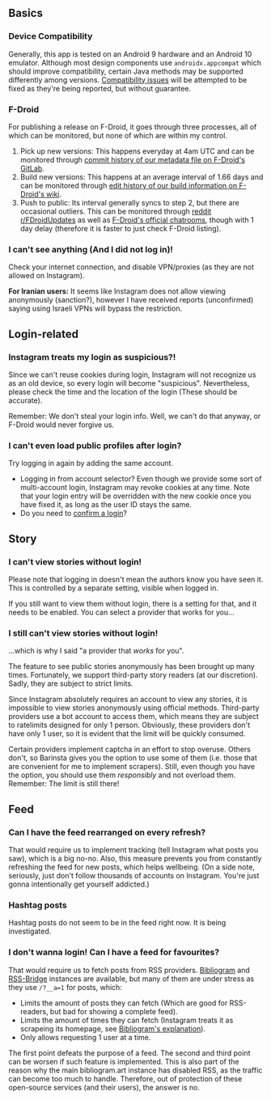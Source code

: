 ## Basics

### Device Compatibility

Generally, this app is tested on an Android 9 hardware and an Android 10 emulator. Although most design components use `androidx.appcompat` which should improve compatibility, certain Java methods may be supported differently among versions. [Compatibility issues](https://github.com/austinhuang0131/barinsta/issues?q=is%3Aissue+label%3Acompatibility) will be attempted to be fixed as they're being reported, but without guarantee.

### F-Droid

For publishing a release on F-Droid, it goes through three processes, all of which can be monitored, but none of which are within my control.

1. Pick up new versions: This happens everyday at 4am UTC and can be monitored through [commit history of our metadata file on F-Droid's GitLab](https://gitlab.com/fdroid/fdroiddata/-/commits/master/metadata/me.austinhuang.instagrabber.yml).
2. Build new versions: This happens at an average interval of 1.66 days and can be monitored through [edit history of our build information on F-Droid's wiki](https://f-droid.org/wiki/index.php?title=me.austinhuang.instagrabber/lastbuild&action=history).
3. Push to public: Its interval generally syncs to step 2, but there are occasional outliers. This can be monitored through [reddit r/FDroidUpdates](https://www.reddit.com/r/FDroidUpdates/) as well as [F-Droid's official chatrooms](https://f-droid.org/en/about/#contact), though with 1 day delay (therefore it is faster to just check F-Droid listing).

### I can't see anything (And I did not log in)!

Check your internet connection, and disable VPN/proxies (as they are not allowed on Instagram).

**For Iranian users:** It seems like Instagram does not allow viewing anonymously (sanction?), however I have received reports (unconfirmed) saying using Israeli VPNs will bypass the restriction.

## Login-related

### Instagram treats my login as suspicious?!

Since we can't reuse cookies during login, Instagram will not recognize us as an old device, so every login will become "suspicious". Nevertheless, please check the time and the location of the login (These should be accurate).

Remember: We don't steal your login info. Well, we can't do that anyway, or F-Droid would never forgive us.

### I can't even load public profiles after login?

Try logging in again by adding the same account.

* Logging in from account selector? Even though we provide some sort of multi-account login, Instagram may revoke cookies at any time. Note that your login entry will be overridden with the new cookie once you have fixed it, as long as the user ID stays the same.
* Do you need to [confirm a login](https://github.com/austinhuang0131/barinsta/issues/73)?

## Story

### I can't view stories without login!

Please note that logging in doesn't mean the authors know you have seen it. This is controlled by a separate setting, visible when logged in.

If you still want to view them without login, there is a setting for that, and it needs to be enabled. You can select a provider that works for you...

### I still can't view stories without login!

...which is why I said "a provider that *works* for you".

The feature to see public stories anonymously has been brought up many times. Fortunately, we support third-party story readers (at our discretion). Sadly, they are subject to strict limits.

Since Instagram absolutely requires an account to view any stories, it is impossible to view stories anonymously using official methods. Third-party providers use a bot account to access them, which means they are subject to ratelimits designed for only 1 person. Obviously, these providers don't have only 1 user, so it is evident that the limit will be quickly consumed.

Certain providers implement captcha in an effort to stop overuse. Others don't, so Barinsta gives you the option to use some of them (i.e. those that are convenient for me to implement scrapers). Still, even though you have the option, you should use them *responsibly* and not overload them. Remember: The limit is still there!

## Feed

### Can I have the feed rearranged on every refresh?

That would require us to implement tracking (tell Instagram what posts you saw), which is a big no-no. Also, this measure prevents you from constantly refreshing the feed for new posts, which helps wellbeing. (On a side note, seriously, just don't follow thousands of accounts on Instagram. You're just gonna intentionally get yourself addicted.)

### Hashtag posts

Hashtag posts do not seem to be in the feed right now. It is being investigated.

### I don't wanna login! Can I have a feed for favourites?

That would require us to fetch posts from RSS providers. [Bibliogram](https://sr.ht/~cadence/bibliogram/) and [RSS-Bridge](https://github.com/RSS-Bridge/rss-bridge) instances are available, but many of them are under stress as they use `/?__a=1` for posts, which:

* Limits the amount of posts they can fetch (Which are good for RSS-readers, but bad for showing a complete feed).
* Limits the amount of times they can fetch (Instagram treats it as scrapeing its homepage, see [Bibliogram's explanation](https://git.sr.ht/~cadence/bibliogram-docs/tree/master/docs/Instagram%20rate%20limits.md)).
* Only allows requesting 1 user at a time.

The first point defeats the purpose of a feed. The second and third point can be worsen if such feature is implemented. This is also part of the reason why the main bibliogram.art instance has disabled RSS, as the traffic can become too much to handle. Therefore, out of protection of these open-source services (and their users), the answer is no.